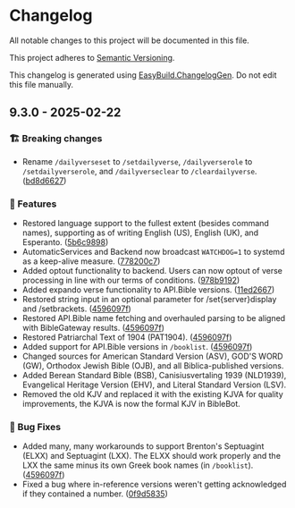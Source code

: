 # Changelog

All notable changes to this project will be documented in this file.

This project adheres to [Semantic Versioning](https://semver.org/spec/v2.0.0.html).

This changelog is generated using [EasyBuild.ChangelogGen](https://github.com/easybuild-org/EasyBuild.ChangelogGen). Do not edit this file manually.

<!-- EasyBuild: START -->
<!-- last_commit_released: 499311337cef20b94cf1eb5673d92b9fb0b5886b -->
<!-- EasyBuild: END -->

## 9.3.0 - 2025-02-22

### 🏗️ Breaking changes

* Rename `/dailyverseset` to `/setdailyverse`, `/dailyverserole` to `/setdailyverserole`, and `/dailyverseclear` to `/cleardailyverse`. ([bd8d6627](https://gitlab.com/kerygmadigital/biblebot/BibleBot/-/commit/bd8d66277129eb171be45f2128ec6667b7d1f3c3))

### 🚀 Features

* Restored language support to the fullest extent (besides command names), supporting as of writing English (US), English (UK), and Esperanto. ([5b6c9898](https://gitlab.com/kerygmadigital/biblebot/BibleBot/-/commit/5b6c989855475368aa7d2d0fd875dc09c884aca9))
* AutomaticServices and Backend now broadcast `WATCHDOG=1` to systemd as a keep-alive measure. ([778200c7](https://gitlab.com/kerygmadigital/biblebot/BibleBot/-/commit/778200c7254d594c3434781ddd096b4dcc56ecaf))
* Added optout functionality to backend. Users can now optout of verse processing in line with our terms of conditions. ([978b9192](https://gitlab.com/kerygmadigital/biblebot/BibleBot/-/commit/978b91924bde506ad7e735d7a0ea0ae62fc81abb))
* Added expando verse functionality to API.Bible versions. ([11ed2667](https://gitlab.com/kerygmadigital/biblebot/BibleBot/-/commit/11ed266737f3e071250607848ec93f903a201989))
* Restored string input in an optional parameter for /set{server}display and /setbrackets. ([4596097f](https://gitlab.com/kerygmadigital/biblebot/BibleBot/-/commit/4596097f748165fd7cefe675bf768473d7449f95))
* Restored API.Bible name fetching and overhauled parsing to be aligned with BibleGateway results. ([4596097f](https://gitlab.com/kerygmadigital/biblebot/BibleBot/-/commit/4596097f748165fd7cefe675bf768473d7449f95))
* Restored Patriarchal Text of 1904 (PAT1904). ([4596097f](https://gitlab.com/kerygmadigital/biblebot/BibleBot/-/commit/4596097f748165fd7cefe675bf768473d7449f95))
* Added support for API.Bible versions in `/booklist`. ([4596097f](https://gitlab.com/kerygmadigital/biblebot/BibleBot/-/commit/4596097f748165fd7cefe675bf768473d7449f95))
* Changed sources for American Standard Version (ASV), GOD'S WORD (GW), Orthodox Jewish Bible (OJB), and all Biblica-published versions.
* Added Berean Standard Bible (BSB), Canisiusvertaling 1939 (NLD1939), Evangelical Heritage Version (EHV), and Literal Standard Version (LSV).
* Removed the old KJV and replaced it with the existing KJVA for quality improvements, the KJVA is now the formal KJV in BibleBot.


### 🐞 Bug Fixes

* Added many, many workarounds to support Brenton's Septuagint (ELXX) and Septuagint (LXX). The ELXX should work properly and the LXX the same minus its own Greek book names (in `/booklist`). ([4596097f](https://gitlab.com/kerygmadigital/biblebot/BibleBot/-/commit/4596097f748165fd7cefe675bf768473d7449f95))
* Fixed a bug where in-reference versions weren't getting acknowledged if they contained a number. ([0f9d5835](https://gitlab.com/kerygmadigital/biblebot/BibleBot/-/commit/0f9d583535d9b519c385b800a8309ebb070d6799))

